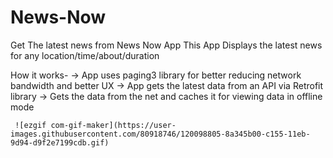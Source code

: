 # News-Now
Get The latest news from News Now App 
This App Displays the latest news for any location/time/about/duration

How it works-
     -> App uses paging3 library for better reducing network bandwidth and better UX 
     -> App gets the latest data from an API via Retrofit library 
     -> Gets the data from the net and caches it for viewing data in offline mode 
     
     ![ezgif com-gif-maker](https://user-images.githubusercontent.com/80918746/120098805-8a345b00-c155-11eb-9d94-d9f2e7199cdb.gif)

